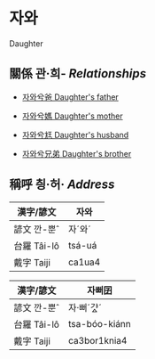 # 자와
Daughter

## 關係 관·희- _Relationships_

- [자와兮爸 Daughter's father](member1.md)

- [자와兮媽 Daughter's mother](member1.md)

- [자와兮尪 Daughter's husband](member68.md)

- [자와兮兄弟 Daughter's brother](member19.md)



## 稱呼 칑·허· _Address_

漢字/諺文 | 자와
--- | ---
諺文 깐-뿐ˆ | 자ˊ와ˊ
台羅 Tâi-lô | tsá-uá
戴字 Taiji | ca1ua4


漢字/諺文 | 자뻐囝
--- | ---
諺文 깐-뿐ˆ | 자·뻐ˊ갸ᇫˊ
台羅 Tâi-lô | tsa-bóo-kiánn
戴字 Taiji | ca3bor1knia4


